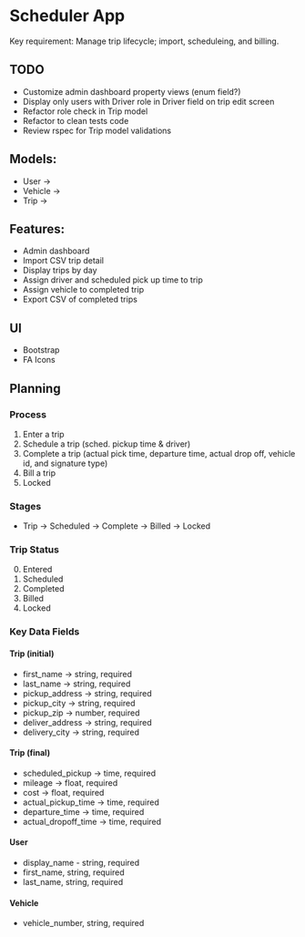 # Scheduler App

Key requirement: Manage trip lifecycle; import, scheduleing, and billing.

## TODO

- Customize admin dashboard property views (enum field?)
- Display only users with Driver role in Driver field on trip edit screen
- Refactor role check in Trip model
- Refactor to clean tests code
- Review rspec for Trip model validations

## Models:

- User ->
- Vehicle ->
- Trip ->

## Features:

- Admin dashboard
- Import CSV trip detail
- Display trips by day
- Assign driver and scheduled pick up time to trip
- Assign vehicle to completed trip
- Export CSV of completed trips

## UI

- Bootstrap
- FA Icons

## Planning

### Process

1. Enter a trip
2. Schedule a trip (sched. pickup time & driver)
3. Complete a trip (actual pick time, departure time, actual drop off, vehicle id, and signature type)
4. Bill a trip
5. Locked

### Stages

- Trip -> Scheduled -> Complete -> Billed -> Locked

### Trip Status

0. Entered
1. Scheduled
1. Completed
1. Billed
1. Locked

### Key Data Fields

#### Trip (initial)

- first_name -> string, required
- last_name -> string, required
- pickup_address -> string, required
- pickup_city -> string, required
- pickup_zip -> number, required
- deliver_address -> string, required
- delivery_city -> string, required

#### Trip (final)

- scheduled_pickup -> time, required
- mileage -> float, required
- cost -> float, required
- actual_pickup_time -> time, required
- departure_time -> time, required
- actual_dropoff_time -> time, required

#### User

- display_name - string, required
- first_name, string, required
- last_name, string, required

#### Vehicle

- vehicle_number, string, required
